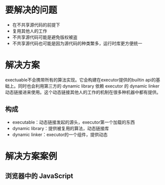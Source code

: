 # 要解决的问题

* 在不共享源代码的前提下
* 复用其他人的工作
* 不共享源代码可能是避免版权被盗
* 不共享源代码也可能是因为源代码的种类繁多，运行时库更方便统一

# 解决方案

exectuable不会携带所有的算法实现。它会构建在executor提供的builtin api的基础上。同时也会利用第三方的 dynamic library 依赖 executor 的 dynamic linker 动态链接进来使用。这个动态链接其他人的工作的机制在很多种机器中都有提供。

## 构成

* executable：动态链接发起的源头，executor第一个加载的东西
* dynamic library：提供被复用的算法，动态链接库
* dynamic linker：executor的一个组件，提供动态

# 解决方案案例

## 浏览器中的 JavaScript
